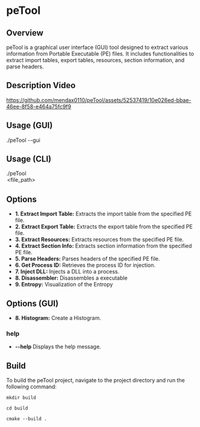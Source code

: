 # peTool

## Overview
peTool is a graphical user interface (GUI) tool designed to extract various information from Portable Executable (PE) files. It includes functionalities to extract import tables, export tables, resources, section information, and parse headers.

## Description Video


https://github.com/mendax0110/peTool/assets/52537419/10e026ed-bbae-46ee-8f58-e464a75fc9f9


## Usage (GUI)
./peTool --gui

## Usage (CLI)
./peTool <option> <file_path>

## Options

- **1. Extract Import Table:** Extracts the import table from the specified PE file.
- **2. Extract Export Table:** Extracts the export table from the specified PE file.
- **3. Extract Resources:** Extracts resources from the specified PE file.
- **4. Extract Section Info:** Extracts section information from the specified PE file.
- **5. Parse Headers:** Parses headers of the specified PE file.
- **6. Get Process ID:** Retrieves the process ID for injection.
- **7. Inject DLL:** Injects a DLL into a process.
- **8. Disassembler:** Disassembles a executable
- **9. Entropy:** Visualization of the Entropy

## Options (GUI)
- **8. Histogram:** Create a Histogram.

### help
- **--help**
Displays the help message.


## Build
To build the peTool project, navigate to the project directory and run the following command:
```
mkdir build

cd build

cmake --build .
```
